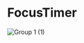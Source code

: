 # FocusTimer
![Group 1 (1)](https://user-images.githubusercontent.com/87449597/170267033-ddaf8305-e1bb-41b3-baa5-742b545d4674.png)
